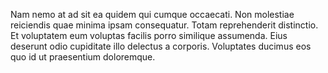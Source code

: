 Nam nemo at ad sit ea quidem qui cumque occaecati. Non molestiae reiciendis quae minima ipsam consequatur. Totam reprehenderit distinctio. Et voluptatem eum voluptas facilis porro similique assumenda. Eius deserunt odio cupiditate illo delectus a corporis. Voluptates ducimus eos quo id ut praesentium doloremque.